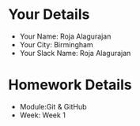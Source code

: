 
<!--

You must title your PR like this:

COHORT_NAME | FIRST_NAME LAST_NAME | REPO_NAME | WEEK

For example,

ITP-OCT-24 | Carol Owen | GitHomeworkFixErrors | Week1

Complete the task list below this message.
If your PR is rejected, check the task list.

-->

# Your Details

- Your Name: Roja Alagurajan
- Your City: Birmingham
- Your Slack Name: Roja Alagurajan

# Homework Details

- Module:Git & GitHub
- Week: Week 1
